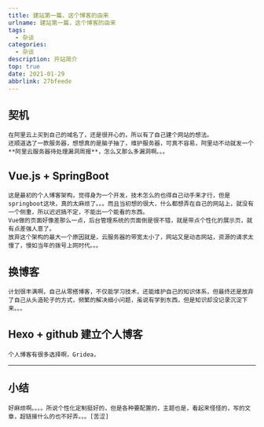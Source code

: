 ```yaml
---
title: 建站第一篇，这个博客的由来
urlname: 建站第一篇，这个博客的由来
tags:
  - 杂谈
categories:
  - 杂谈
description: 开站简介
top: true
date: 2021-01-29
abbrlink: 27bfeede
---
```


## 契机
    在阿里云上买到自己的域名了，还是很开心的，所以有了自己建个网站的想法。
    还顺道选了一款服务器，想想真的是脑子抽了，维护服务器，可真不容易，阿里动不动就发一个 **阿里云服务器待处理漏洞周报**，怎么又那么多漏洞啊。。。
<!-- more -->
## Vue.js + SpringBoot
    这是最初的个人博客架构，觉得身为一个开发，技术怎么的也得自己动手来才行，但是springboot这块，真的太麻烦了。。。而且当初想的很大，什么都想弄在自己的网站上，就没有一个侧重，所以迟迟搞不定，不能出一个能看的东西。
    Vue做的页面好像差那么一点，后台管理系统的页面倒是很不错，就是带点个性化的展示页，就有点差强人意了。
    放弃这个架构的最大一个原因就是，云服务器的带宽太小了，网站又是动态网站，资源的请求太慢了，慢如当年的拨号上网时代。。。

## 换博客
    计划很丰满啊，自己从零搭博客，不仅能学习技术，还能维护自己的知识体系，但最终还是放弃了自己从头造轮子的方式，频繁的解决细小问题，虽说有学到东西，但是知识却没记录沉淀下来。。。

## Hexo + github 建立个人博客
    个人博客有很多选择啊，Gridea，

----------
## 小结
    好麻烦啊。。。。所说个性化定制挺好的，但是各种要配置的，主题也是，看起来怪怪的，写的文章，超链接什么的也不好弄。。。[苦涩]